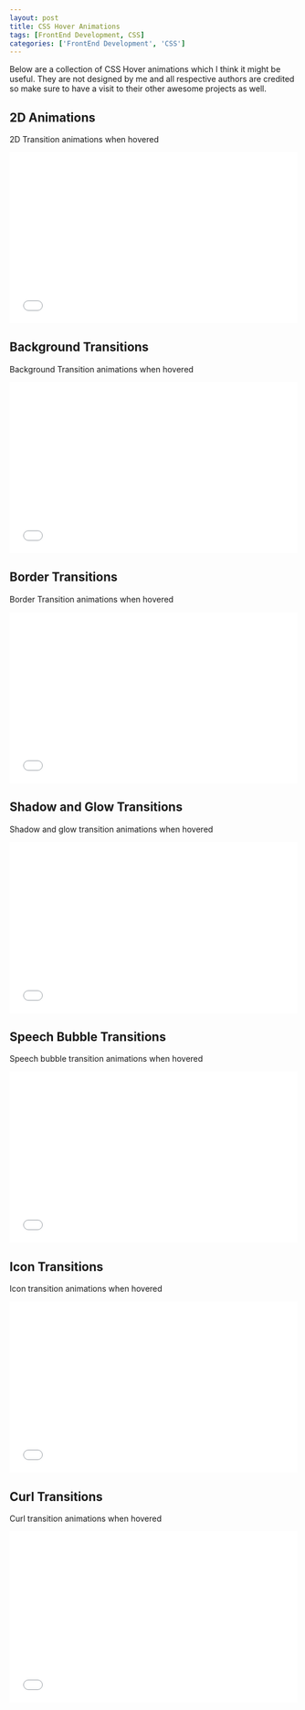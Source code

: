 ```yaml
---
layout: post
title: CSS Hover Animations
tags: [FrontEnd Development, CSS]
categories: ['FrontEnd Development', 'CSS']
---
```



Below are a collection of CSS Hover animations which I think it might be useful. They are not designed by me
and all respective authors are credited so make sure to have a visit to their other awesome projects
as well.

## 2D Animations
2D Transition animations when hovered
<iframe width="100%" height="300" src="//jsfiddle.net/mbuda03/xeuuajzp/1/embedded/result,css,html/" allowfullscreen="allowfullscreen" frameborder="0"></iframe>

## Background Transitions
Background Transition animations when hovered
<iframe width="100%" height="300" src="//jsfiddle.net/mbuda03/wa3m11rt/5/embedded/result,css,html/" allowfullscreen="allowfullscreen" frameborder="0"></iframe>

## Border Transitions
Border Transition animations when hovered
<iframe width="100%" height="300" src="//jsfiddle.net/mbuda03/q4sLor17/2/embedded/result,css,html/" allowfullscreen="allowfullscreen" frameborder="0"></iframe>

## Shadow and Glow Transitions
Shadow and glow transition animations when hovered
<iframe width="100%" height="300" src="//jsfiddle.net/mbuda03/1885men6/1/embedded/result,css,html/" allowfullscreen="allowfullscreen" frameborder="0"></iframe>

## Speech Bubble Transitions
Speech bubble transition animations when hovered
<iframe width="100%" height="300" src="//jsfiddle.net/mbuda03/o6vLqrw7/1/embedded/result,css,html/" allowfullscreen="allowfullscreen" frameborder="0"></iframe>

## Icon Transitions
Icon transition animations when hovered
<iframe width="100%" height="300" src="//jsfiddle.net/mbuda03/o78dgLnn/embedded/result,css,html/" allowfullscreen="allowfullscreen" frameborder="0"></iframe>

## Curl Transitions
Curl transition animations when hovered
<iframe width="100%" height="300" src="//jsfiddle.net/mbuda03/035ojdfx/embedded/result,css,html/" allowfullscreen="allowfullscreen" frameborder="0"></iframe>
